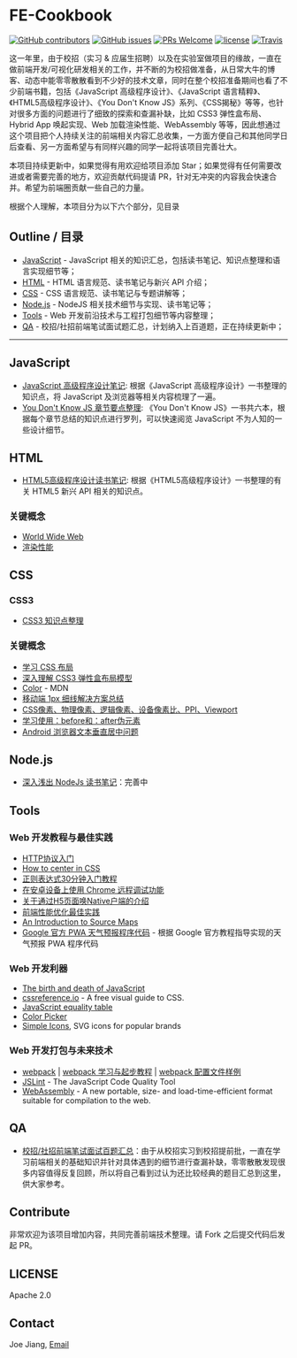 # FE-Cookbook

[![GitHub contributors](https://img.shields.io/github/contributors/hijiangtao/FE-Cookbook.svg)]() [![GitHub issues](https://img.shields.io/github/issues/hijiangtao/FE-Cookbook.svg)]() [![PRs Welcome](https://img.shields.io/badge/PRs-welcome-brightgreen.svg)](#contribute) [![license](https://img.shields.io/github/license/hijiangtao/FE-Cookbook.svg)]() [![Travis](https://img.shields.io/travis/hijiangtao/FE-Cookbook/master.svg)]()

这一年里，由于校招（实习 & 应届生招聘）以及在实验室做项目的缘故，一直在做前端开发/可视化研发相关的工作，并不断的为校招做准备，从日常大牛的博客、动态中能零零散散看到不少好的技术文章，同时在整个校招准备期间也看了不少前端书籍，包括《JavaScript 高级程序设计》、《JavaScript 语言精粹》、《HTML5高级程序设计》、《You Don't Know JS》系列、《CSS揭秘》等等，也针对很多方面的问题进行了细致的探索和查漏补缺，比如 CSS3 弹性盒布局、Hybrid App 唤起实现、Web 加载渲染性能、WebAssembly 等等，因此想通过这个项目把个人持续关注的前端相关内容汇总收集，一方面方便自己和其他同学日后查看、另一方面希望与有同样兴趣的同学一起将该项目完善壮大。

本项目持续更新中，如果觉得有用欢迎给项目添加 Star；如果觉得有任何需要改进或者需要完善的地方，欢迎贡献代码提请 PR，针对无冲突的内容我会快速合并。希望为前端圈贡献一些自己的力量。

根据个人理解，本项目分为以下六个部分，见目录

## Outline / 目录

* [JavaScript](#javascript) - JavaScript 相关的知识汇总，包括读书笔记、知识点整理和语言实现细节等；
* [HTML](#html) - HTML 语言规范、读书笔记与新兴 API 介绍；
* [CSS](#css) - CSS 语言规范、读书笔记与专题讲解等；
* [Node.js](#nodejs) - NodeJS 相关技术细节与实现、读书笔记等；
* [Tools](#tools) - Web 开发前沿技术与工程打包细节等内容整理；
* [QA](#qa) - 校招/社招前端笔试面试题汇总，计划纳入上百道题，正在持续更新中；

----

## JavaScript

* [JavaScript 高级程序设计笔记](./JavaScript.md): 根据《JavaScript 高级程序设计》一书整理的知识点，将 JavaScript 及浏览器等相关内容梳理了一遍。
* [You Don't Know JS 章节要点整理](./YDKJS.md): 《You Don't Know JS》一书共六本，根据每个章节总结的知识点进行罗列，可以快速阅览 JavaScript 不为人知的一些设计细节。

## HTML

* [HTML5高级程序设计读书笔记](./HTML.md): 根据《HTML5高级程序设计》一书整理的有关 HTML5 新兴 API 相关的知识点。

### 关键概念

* [World Wide Web](https://en.wikipedia.org/wiki/World_Wide_Web)
* [渲染性能](https://developers.google.com/web/fundamentals/performance/rendering/)

## CSS

### CSS3

* [CSS3 知识点整理](./CSS3.md)

### 关键概念

* [学习 CSS 布局](http://zh.learnlayout.com/)
* [深入理解 CSS3 弹性盒布局模型](https://www.ibm.com/developerworks/cn/web/1409_chengfu_css3flexbox/)
* [Color](https://developer.mozilla.org/en-US/docs/Web/CSS/color_value) - MDN
* [移动端 1px 细线解决方案总结](http://www.cnblogs.com/lunarorbitx/p/5287309.html)
* [CSS像素、物理像素、逻辑像素、设备像素比、PPI、Viewport](https://github.com/jawil/blog/issues/21)
* [学习使用：before和：after伪元素](http://www.w3cplus.com/css3/learning-to-use-the-before-and-after-pseudo-elements-in-css.html)
* [Android 浏览器文本垂直居中问题](http://imweb.io/topic/5848d0fc9be501ba17b10a94)

## Node.js

* [深入浅出 NodeJs 读书笔记](./Node.md)：完善中

## Tools

### Web 开发教程与最佳实践

* [HTTP协议入门](http://www.ruanyifeng.com/blog/2016/08/http.html)
* [How to center in CSS](http://howtocenterincss.com/)
* [正则表达式30分钟入门教程](https://deerchao.net/tutorials/regex/regex.htm)
* [在安卓设备上使用 Chrome 远程调试功能](http://wiki.jikexueyuan.com/project/chrome-devtools/remote-debugging-on-android.html)
* [关于通过H5页面唤Native户端的介绍](https://github.com/AlanZhang001/H5CallUpNative)
* [前端性能优化最佳实践](https://csspod.com/frontend-performance-best-practices/)
* [An Introduction to Source Maps](http://blog.teamtreehouse.com/introduction-source-maps)
* [Google 官方 PWA 天气预报程序代码](./PWA/) - 根据 Google 官方教程指导实现的天气预报 PWA 程序代码

### Web 开发利器

* [The birth and death of JavaScript](https://www.destroyallsoftware.com/talks/the-birth-and-death-of-javascript)
* [cssreference.io](http://cssreference.io/) - A free visual guide to CSS.
* [JavaScript equality table](http://dorey.github.io/JavaScript-Equality-Table/)
* [Color Picker](http://colorizer.org/)
* [Simple Icons](https://simpleicons.org/), SVG icons for popular brands

### Web 开发打包与未来技术

* [webpack](http://webpack.github.io/) | [webpack 学习与起步教程](./config/webpack.md) | [webpack 配置文件样例](./config/webpack.config.js)
* [JSLint](http://www.jslint.com/) - The JavaScript Code Quality Tool
* [WebAssembly](http://webassembly.org/) - A new portable, size- and load-time-efficient format suitable for compilation to the web.

## QA

* [校招/社招前端笔试面试百题汇总](./Tricks.md)：由于从校招实习到校招提前批，一直在学习前端相关的基础知识并针对具体遇到的细节进行查漏补缺，零零散散发现很多内容值得反复回顾，所以将自己看到过认为还比较经典的题目汇总到这里，供大家参考。

## Contribute

非常欢迎为该项目增加内容，共同完善前端技术整理。请 Fork 之后提交代码后发起 PR。

## LICENSE

Apache 2.0

## Contact

Joe Jiang, [Email](mailto:hijiangtao@gmail.com)
